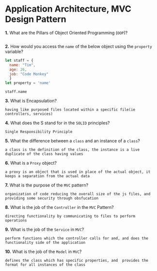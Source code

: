 # Application Architecture, MVC Design Pattern

**1.** What are the Pillars of Object Oriented Programming (`OOP`)?
<!-- enter you answer in the space below -->
```

```
**2.** How would you access the `name` of the below object using the `property` variable?
```js
let staff = {
  name: "Tim",
  age: 26,
  job: "Code Monkey"
  }
let property = 'name'
```
<!-- enter you answer in the space below -->
```
staff.name
```
**3.** What is Encapsulation?
<!-- enter you answer in the space below -->
```
having like purposed files located within a specific file(ie controllers, services)

```
**4.** What does the S stand for in the `SOLID` principles?
<!-- enter you answer in the space below -->
```
Single Responsibility Principle
```
**5.** What the difference between a `class` and an instance of a `class`?
<!-- enter you answer in the space below -->
```
a class is the definition of the class, the instance is a live duplicate of the class having values
```
**6.** What is a `Proxy` object?
<!-- enter you answer in the space below -->
```
a proxy is an object that is used in place of the actual object, it keeps a separation from the actual data
```

**7.** What is the purpose of the `MVC` pattern?
<!-- enter you answer in the space below -->
```
organization of code reducing the overall size of the js files, and providing some security through obsfucation
```
**8.** What is the job of the `Controller` in the `MVC` Pattern?
<!-- enter you answer in the space below -->
```
directing functionality by communicating to files to perform operations
```

**9.** What is the job of the `Service` in `MVC`?
<!-- enter you answer in the space below -->
```
perform functions which the controller calls for and, and does the functionality side of the application
```
**10.** What is the job of the `Model` in `MVC`?
<!-- enter you answer in the space below -->
```
defines the class which has specific properties, and  provides the format for all instances of the class
```
